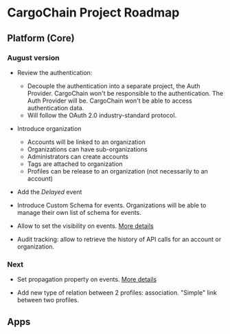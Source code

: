 # CargoChain Project Roadmap

## Platform (Core)

### August version
- Review the authentication:
    - Decouple the authentication into a separate project, the Auth Provider. CargoChain won't
      be responsible to the authentication. The Auth Provider will be. CargoChain won't be able
      to access authentication data.
    - Will follow the OAuth 2.0 industry-standard protocol.

- Introduce organization
    - Accounts will be linked to an organization
    - Organizations can have sub-organizations
    - Administrators can create accounts
    - Tags are attached to organization
    - Profiles can be release to an organization (not necessarily to an account)

- Add the *Delayed* event

- Introduce Custom Schema for events. Organizations will be able to manage their own list of
  schema for events.

- Allow to set the visibility on events. [More details](https://github.com/jadelogistics/api-doc/wiki/API-Cargo-Events#visibility)

- Audit tracking: allow to retrieve the history of API calls for an account or organization.

### Next
- Set propagation property on events.
[More details](https://github.com/jadelogistics/api-doc/wiki/API-Cargo-Events#propagation)

- Add new type of relation between 2 profiles: association. "Simple" link between two profiles.

## Apps